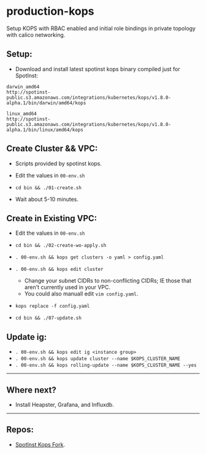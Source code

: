 # production-kops

Setup KOPS with RBAC enabled and initial role bindings in private topology with calico networking.

## Setup:

* Download and install latest spotinst kops binary compiled just for SpotInst:
```
darwin_amd64
http://spotinst-public.s3.amazonaws.com/integrations/kubernetes/kops/v1.8.0-alpha.1/bin/darwin/amd64/kops

linux_amd64
http://spotinst-public.s3.amazonaws.com/integrations/kubernetes/kops/v1.8.0-alpha.1/bin/linux/amd64/kops
```

## Create Cluster && VPC:
* Scripts provided by spotinst kops.

* Edit the values in `00-env.sh`

* `cd bin && ./01-create.sh`

* Wait about 5-10 minutes.

## Create in Existing VPC:
* Edit the values in `00-env.sh`

* `cd bin && ./02-create-wo-apply.sh`

* `. 00-env.sh && kops get clusters -o yaml > config.yaml `

* `. 00-env.sh && kops edit cluster`
  - Change your subnet CIDRs to non-conflicting CIDRs; IE those that aren't currently used in your VPC.
  - You could also manuall edit `vim config.yaml`.
    
* `kops replace -f config.yaml`

* `cd bin && ./07-update.sh`

## Update ig:
* `. 00-env.sh && kops edit ig <instance group>`
* `. 00-env.sh && kops update cluster --name $KOPS_CLUSTER_NAME`
* `. 00-env.sh && kops rolling-update --name $KOPS_CLUSTER_NAME --yes`

---

## Where next?

* Install Heapster, Grafana, and Influxdb.

---

## Repos:
* [SpotInst Kops Fork](https://github.com/spotinst/kubernetes-kops).
